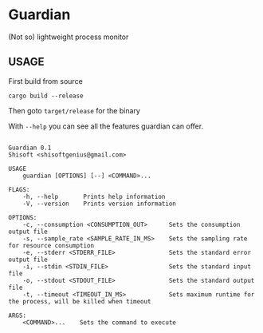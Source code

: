 # Guardian
(Not so) lightweight process monitor

## USAGE
First build from source
```
cargo build --release
```

Then goto `target/release` for the binary

With `--help` you can see all the features guardian can offer.

```

Guardian 0.1
Shisoft <shisoftgenius@gmail.com>

USAGE
    guardian [OPTIONS] [--] <COMMAND>...

FLAGS:
    -h, --help       Prints help information
    -V, --version    Prints version information

OPTIONS:
    -c, --consumption <CONSUMPTION_OUT>      Sets the consumption output file
    -s, --sample_rate <SAMPLE_RATE_IN_MS>    Sets the sampling rate for resource consumption
    -e, --stderr <STDERR_FILE>               Sets the standard error output file
    -i, --stdin <STDIN_FILE>                 Sets the standard input file
    -o, --stdout <STDOUT_FILE>               Sets the standard output file
    -t, --timeout <TIMEOUT_IN_MS>            Sets maximum runtime for the process, will be killed when timeout

ARGS:
    <COMMAND>...    Sets the command to execute
```
